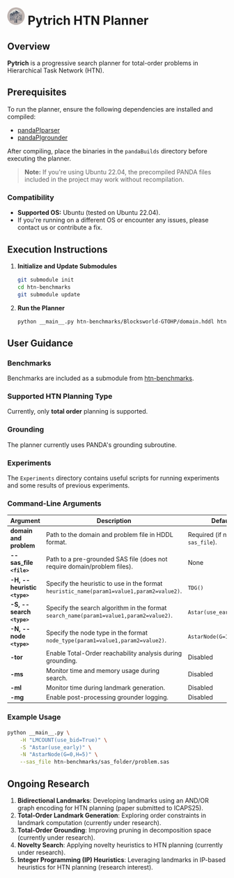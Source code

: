 # <img src="Icon/pytrich-icon.png" alt="Pytrich Icon" width="40" style="border-radius: 50%;"/> Pytrich HTN Planner

## Overview
**Pytrich** is a progressive search planner for total-order problems in Hierarchical Task Network (HTN).

## Prerequisites
To run the planner, ensure the following dependencies are installed and compiled:

- [pandaPIparser](https://github.com/panda-planner-dev/pandaPIparser)
- [pandaPIgrounder](https://github.com/panda-planner-dev/pandaPIgrounder)


After compiling, place the binaries in the `pandaBuilds` directory before executing the planner.

> **Note:** If you're using Ubuntu 22.04, the precompiled PANDA files included in the project may work without recompilation.

### Compatibility
- **Supported OS:** Ubuntu (tested on Ubuntu 22.04).
- If you're running on a different OS or encounter any issues, please contact us or contribute a fix.

## Execution Instructions

1. **Initialize and Update Submodules**
    ```bash
    git submodule init
    cd htn-benchmarks
    git submodule update
    ```

2. **Run the Planner**
    ```bash
    python __main__.py htn-benchmarks/Blocksworld-GTOHP/domain.hddl htn-benchmarks/Blocksworld-GTOHP/p01.hddl 
    ```

## User Guidance
### Benchmarks

Benchmarks are included as a submodule from [htn-benchmarks](https://github.com/schererl/htn-benchmarks).

### Supported HTN Planning Type
Currently, only **total order** planning is supported.

### Grounding
The planner currently uses PANDA's grounding subroutine.

### Experiments
The `Experiments` directory contains useful scripts for running experiments and some results of previous experiments.

### Command-Line Arguments
| Argument                  | Description                                                                                     | Default            |
|---------------------------|-------------------------------------------------------------------------------------------------|--------------------|
| **domain and problem**    | Path to the domain and problem file in HDDL format.                                             | Required (if no `--sas_file`). |
| **--sas_file `<file>`**   | Path to a pre-grounded SAS file (does not require domain/problem files).                        | None               |
| **-H, --heuristic `<type>`** | Specify the heuristic to use in the format `heuristic_name(param1=value1,param2=value2)`.       | `TDG()`            |
| **-S, --search `<type>`** | Specify the search algorithm in the format `search_name(param1=value1,param2=value2)`.          | `Astar(use_early=False)`          |
| **-N, --node `<type>`**   | Specify the node type in the format `node_type(param1=value1,param2=value2)`.                   | `AstarNode(G=1,H=1)`      |
| **-tor**                  | Enable Total-Order reachability analysis during grounding.                                      | Disabled           |
| **-ms**                   | Monitor time and memory usage during search.                                                   | Disabled           |
| **-ml**                   | Monitor time during landmark generation.                                                       | Disabled           |
| **-mg**                   | Enable post-processing grounder logging.                                                       | Disabled           |

### Example Usage

```bash
python __main__.py \
    -H "LMCOUNT(use_bid=True)" \
    -S "Astar(use_early)" \
    -N "AstarNode(G=0,H=5)" \
    --sas_file htn-benchmarks/sas_folder/problem.sas
```


## Ongoing Research

1. **Bidirectional Landmarks**: Developing landmarks using an AND/OR graph encoding for HTN planning (paper submitted to ICAPS25).
2. **Total-Order Landmark Generation**: Exploring order constraints in landmark computation (currently under research).
3. **Total-Order Grounding**: Improving pruning in decomposition space (currently under research).
4. **Novelty Search**: Applying novelty heuristics to HTN planning (currently under research).
5. **Integer Programming (IP) Heuristics**: Leveraging landmarks in IP-based heuristics for HTN planning (research interest).
